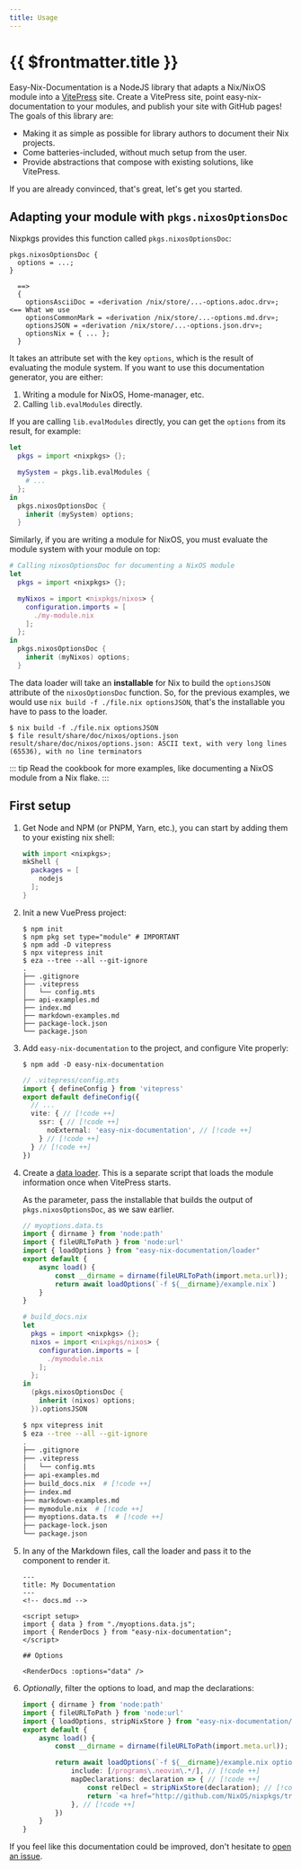 ```yaml
---
title: Usage
---
```


# {{ $frontmatter.title }}


Easy-Nix-Documentation is a NodeJS library that adapts a Nix/NixOS module into a [VitePress](https://vitepress.dev/) site.
Create a VitePress site, point easy-nix-documentation to your modules, and publish your site with GitHub pages!
The goals of this library are:

- Making it as simple as possible for library authors to document their Nix projects.
- Come batteries-included, without much setup from the user.
- Provide abstractions that compose with existing solutions, like VitePress.

If you are already convinced, that's great, let's get you started.

## Adapting your module with `pkgs.nixosOptionsDoc`

Nixpkgs provides this function called `pkgs.nixosOptionsDoc`:

```
pkgs.nixosOptionsDoc {
  options = ...;
}

  ==>
  {
    optionsAsciiDoc = «derivation /nix/store/...-options.adoc.drv»;  <== What we use
    optionsCommonMark = «derivation /nix/store/...-options.md.drv»;
    optionsJSON = «derivation /nix/store/...-options.json.drv»;
    optionsNix = { ... };
  }
```

It takes an attribute set with the key `options`, which is the result of evaluating the module system.
If you want to use this documentation generator, you are either:

1. Writing a module for NixOS, Home-manager, etc.
2. Calling `lib.evalModules` directly.

If you are calling `lib.evalModules` directly, you can get the `options` from its result, for example:

```nix
let
  pkgs = import <nixpkgs> {};

  mySystem = pkgs.lib.evalModules {
    # ...
  };
in
  pkgs.nixosOptionsDoc {
    inherit (mySystem) options;
  }
```

Similarly, if you are writing a module for NixOS, you must evaluate the module system with your module on top:

```nix
# Calling nixosOptionsDoc for documenting a NixOS module
let
  pkgs = import <nixpkgs> {};

  myNixos = import <nixpkgs/nixos> {
    configuration.imports = [
      ./my-module.nix
    ];
  };
in
  pkgs.nixosOptionsDoc {
    inherit (myNixos) options;
  }
```

The data loader will take an **installable** for Nix to build the `optionsJSON` attribute of the `nixosOptionsDoc` function.
So, for the previous examples, we would use `nix build -f ./file.nix optionsJSON`, that's the installable you have to pass
to the loader.

```console
$ nix build -f ./file.nix optionsJSON
$ file result/share/doc/nixos/options.json
result/share/doc/nixos/options.json: ASCII text, with very long lines (65536), with no line terminators
```

::: tip
Read the cookbook for more examples, like documenting a NixOS module from a Nix flake.
:::

## First setup

1. Get Node and NPM (or PNPM, Yarn, etc.), you can start by adding them to your existing nix shell:
   ```nix
   with import <nixpkgs>;
   mkShell {
     packages = [
       nodejs
     ];
   }
   ```

2. Init a new VuePress project:
   ```console
   $ npm init
   $ npm pkg set type="module" # IMPORTANT
   $ npm add -D vitepress
   $ npx vitepress init
   $ eza --tree --all --git-ignore
   .
   ├── .gitignore
   ├── .vitepress
   │   └── config.mts
   ├── api-examples.md
   ├── index.md
   ├── markdown-examples.md
   ├── package-lock.json
   └── package.json
   ```

3. Add `easy-nix-documentation` to the project, and configure Vite properly:
   ```
   $ npm add -D easy-nix-documentation
   ```

   ```ts
   // .vitepress/config.mts
   import { defineConfig } from 'vitepress'
   export default defineConfig({
     // ...
     vite: { // [!code ++]
       ssr: { // [!code ++]
         noExternal: 'easy-nix-documentation', // [!code ++]
       } // [!code ++]
     } // [!code ++]
   })
   ```

5. Create a [data loader](https://vitepress.dev/guide/data-loading). This is a separate script that loads the module information once when VitePress starts.

   As the parameter, pass the installable that builds the output of `pkgs.nixosOptionsDoc`, as we saw earlier.
   ```ts
   // myoptions.data.ts
   import { dirname } from 'node:path'
   import { fileURLToPath } from 'node:url'
   import { loadOptions } from "easy-nix-documentation/loader"
   export default {
       async load() {
           const __dirname = dirname(fileURLToPath(import.meta.url));
           return await loadOptions(`-f ${__dirname}/example.nix`)
       }
   }
   ```

   ```nix
   # build_docs.nix
   let
     pkgs = import <nixpkgs> {};
     nixos = import <nixpkgs/nixos> {
       configuration.imports = [
         ./mymodule.nix
       ];
     };
   in
     (pkgs.nixosOptionsDoc {
       inherit (nixos) options;
     }).optionsJSON
   ```

   ```bash
   $ npx vitepress init
   $ eza --tree --all --git-ignore
   .
   ├── .gitignore
   ├── .vitepress
   │   └── config.mts
   ├── api-examples.md
   ├── build_docs.nix  # [!code ++]
   ├── index.md
   ├── markdown-examples.md
   ├── mymodule.nix  # [!code ++]
   ├── myoptions.data.ts  # [!code ++]
   ├── package-lock.json
   └── package.json
   ```

1. In any of the Markdown files, call the loader and pass it to the component to render it.
   ```vue
   ---
   title: My Documentation
   ---
   <!-- docs.md -->

   <script setup>
   import { data } from "./myoptions.data.js";
   import { RenderDocs } from "easy-nix-documentation";
   </script>

   ## Options

   <RenderDocs :options="data" />
   ```

2. _Optionally_, filter the options to load, and map the declarations:

   ```ts
   import { dirname } from 'node:path'
   import { fileURLToPath } from 'node:url'
   import { loadOptions, stripNixStore } from "easy-nix-documentation/loader" // [!code ++]
   export default {
       async load() {
           const __dirname = dirname(fileURLToPath(import.meta.url));

           return await loadOptions(`-f ${__dirname}/example.nix optionsJSON`, {
               include: [/programs\.neovim\.*/], // [!code ++]
               mapDeclarations: declaration => { // [!code ++]
                   const relDecl = stripNixStore(declaration); // [!code ++]
                   return `<a href="http://github.com/NixOS/nixpkgs/tree/nixos-unstable/${relDecl}">&lt;${relDecl}&gt;</a>` // [!code ++]
               }, // [!code ++]
           })
       }
   }
   ```

If you feel like this documentation could be improved, don't hesitate to [open an issue](https://github.com/viperML/easy-nix-documentation/issues).
